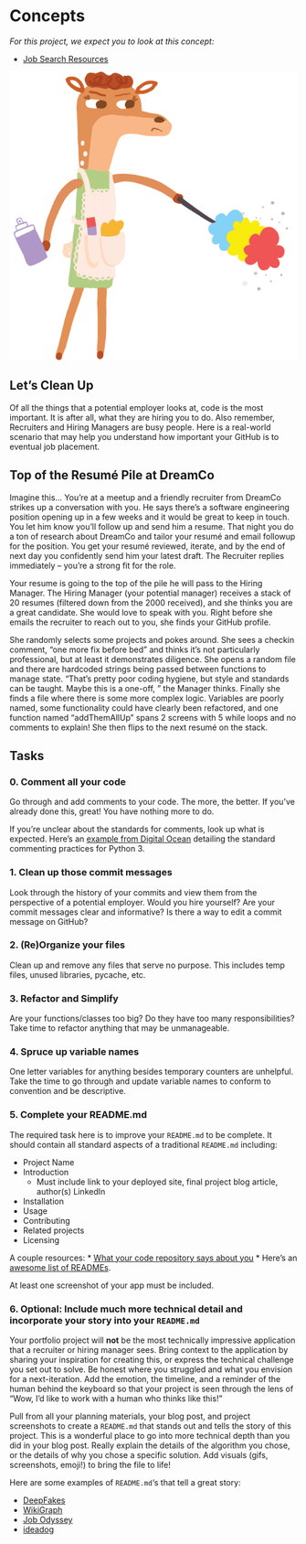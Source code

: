 # Concepts

*For this project, we expect you to look at this concept:*

- [Job Search Resources](https://intranet.alxswe.com/concepts/100)

![Clean Up Your Portfolio Project](cleanup.gif)

## Let’s Clean Up

Of all the things that a potential employer looks at, code is the most important. It is after all, what they are hiring you to do. Also remember, Recruiters and Hiring Managers are busy people. Here is a real-world scenario that may help you understand how important your GitHub is to eventual job placement.

## Top of the Resumé Pile at DreamCo

Imagine this… You’re at a meetup and a friendly recruiter from DreamCo strikes up a conversation with you. He says there’s a software engineering position opening up in a few weeks and it would be great to keep in touch. You let him know you’ll follow up and send him a resume. That night you do a ton of research about DreamCo and tailor your resumé and email followup for the position. You get your resumé reviewed, iterate, and by the end of next day you confidently send him your latest draft. The Recruiter replies immediately – you’re a strong fit for the role.

Your resume is going to the top of the pile he will pass to the Hiring Manager. The Hiring Manager (your potential manager) receives a stack of 20 resumes (filtered down from the 2000 received), and she thinks you are a great candidate. She would love to speak with you. Right before she emails the recruiter to reach out to you, she finds your GitHub profile.

She randomly selects some projects and pokes around. She sees a checkin comment, “one more fix before bed” and thinks it’s not particularly professional, but at least it demonstrates diligence. She opens a random file and there are hardcoded strings being passed between functions to manage state. “That’s pretty poor coding hygiene, but style and standards can be taught. Maybe this is a one-off, ” the Manager thinks. Finally she finds a file where there is some more complex logic. Variables are poorly named, some functionality could have clearly been refactored, and one function named “addThemAllUp” spans 2 screens with 5 while loops and no comments to explain! She then flips to the next resumé on the stack.

## Tasks

### 0. Comment all your code

Go through and add comments to your code. The more, the better. If you’ve already done this, great! You have nothing more to do.

If you’re unclear about the standards for comments, look up what is expected. Here’s an [example from Digital Ocean](https://intranet.alxswe.com/rltoken/NKZdruo-0Mq8obOkarTy_A) detailing the standard commenting practices for Python 3.

### 1. Clean up those commit messages

Look through the history of your commits and view them from the perspective of a potential employer. Would you hire yourself? Are your commit messages clear and informative? Is there a way to edit a commit message on GitHub?

### 2. (Re)Organize your files

Clean up and remove any files that serve no purpose. This includes temp files, unused libraries, pycache, etc.

### 3. Refactor and Simplify

Are your functions/classes too big? Do they have too many responsibilities? Take time to refactor anything that may be unmanageable.

### 4. Spruce up variable names

One letter variables for anything besides temporary counters are unhelpful. Take the time to go through and update variable names to conform to convention and be descriptive.

### 5. Complete your README.md

The required task here is to improve your `README.md` to be complete. It should contain all standard aspects of a traditional `README.md` including:

- Project Name
- Introduction
	- Must include link to your deployed site, final project blog article, author(s) LinkedIn
- Installation
- Usage
- Contributing
- Related projects
- Licensing

A couple resources: * [What your code repository says about you](https://intranet.alxswe.com/rltoken/U9p-ykec7yt-EiAlPa0FhQ) * Here’s an [awesome list of READMEs](https://intranet.alxswe.com/rltoken/28TPP0t9tEUk73CEntOJyA).

At least one screenshot of your app must be included.

### 6. Optional: Include much more technical detail and incorporate your story into your `README.md`

Your portfolio project will **not** be the most technically impressive application that a recruiter or hiring manager sees. Bring context to the application by sharing your inspiration for creating this, or express the technical challenge you set out to solve. Be honest where you struggled and what you envision for a next-iteration. Add the emotion, the timeline, and a reminder of the human behind the keyboard so that your project is seen through the lens of “Wow, I’d like to work with a human who thinks like this!”

Pull from all your planning materials, your blog post, and project screenshots to create a `README.md` that stands out and tells the story of this project. This is a wonderful place to go into more technical depth than you did in your blog post. Really explain the details of the algorithm you chose, or the details of why you chose a specific solution. Add visuals (gifs, screenshots, emoji!) to bring the file to life!

Here are some examples of `README.md`‘s that tell a great story:

- [DeepFakes](https://github.com/deepfakes/faceswap)
- [WikiGraph](https://github.com/erabug/wikigraph)
- [Job Odyssey](https://intranet.alxswe.com/rltoken/oonQKOkl6uzdg0kIvO2vpg)
- [ideadog](https://intranet.alxswe.com/rltoken/CPOu_4-3K9Hs7KtJrccUgg)
